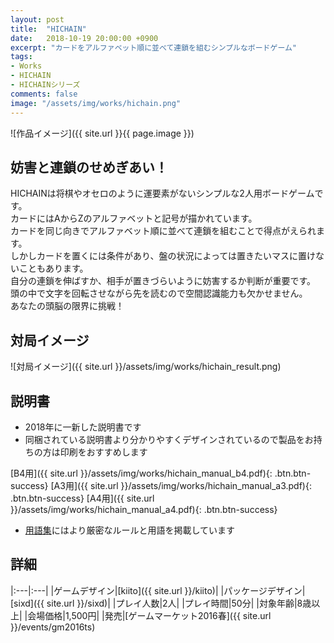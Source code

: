 ```yaml
---
layout: post
title:  "HICHAIN"
date:   2018-10-19 20:00:00 +0900
excerpt: "カードをアルファベット順に並べて連鎖を組むシンプルなボードゲーム"
tags:
- Works
- HICHAIN
- HICHAINシリーズ
comments: false
image: "/assets/img/works/hichain.png"
---
```


![作品イメージ]({{ site.url }}{{ page.image }})

## 妨害と連鎖のせめぎあい！

HICHAINは将棋やオセロのように運要素がないシンプルな2人用ボードゲームです。  
カードにはAからZのアルファベットと記号が描かれています。  
カードを同じ向きでアルファベット順に並べて連鎖を組むことで得点がえられます。  
しかしカードを置くには条件があり、盤の状況によっては置きたいマスに置けないこともあります。  
自分の連鎖を伸ばすか、相手が置きづらいように妨害するか判断が重要です。  
頭の中で文字を回転させながら先を読むので空間認識能力も欠かせません。  
あなたの頭脳の限界に挑戦！

## 対局イメージ

![対局イメージ]({{ site.url }}/assets/img/works/hichain_result.png)

## 説明書

- 2018年に一新した説明書です
- 同梱されている説明書より分かりやすくデザインされているので製品をお持ちの方は印刷をおすすめします

[B4用]({{ site.url }}/assets/img/works/hichain_manual_b4.pdf){: .btn.btn-success}
[A3用]({{ site.url }}/assets/img/works/hichain_manual_a3.pdf){: .btn.btn-success}
[A4用]({{ site.url }}/assets/img/works/hichain_manual_a4.pdf){: .btn.btn-success}

- [用語集](https://scrapbox.io/hichain)にはより厳密なルールと用語を掲載しています

## 詳細

|:---|:---|
|ゲームデザイン|[kiito]({{ site.url }}/kiito)|
|パッケージデザイン|[sixd]({{ site.url }}/sixd)|
|プレイ人数|2人|
|プレイ時間|50分|
|対象年齢|8歳以上|
|会場価格|1,500円|
|発売|[ゲームマーケット2016春]({{ site.url }}/events/gm2016ts)
